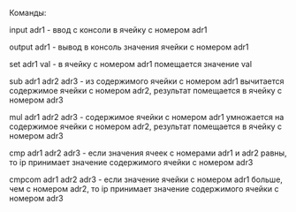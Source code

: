 Команды:

input adr1  - ввод с консоли в ячейку с номером adr1

output adr1 - вывод в консоль значения ячейки с номером adr1

set adr1 val - в ячейку с номером adr1 помещается значение val

sub adr1 adr2 adr3 - из содержимого ячейки с номером adr1 вычитается содержимое ячейки с номером adr2, результат помещается в ячейку с номером adr3

mul adr1 adr2 adr3 - содержимое ячейки с номером adr1 умножается на содержимое ячейки с номером adr2, результат помещается в ячейку с номером adr3

cmp adr1 adr2 adr3 - если значения ячеек с номерами adr1 и adr2 равны, то ip принимает значение содержимого ячейки с номером adr3

cmpcom adr1 adr2 adr3 - если значение ячейки с номером adr1 больше, чем с номером adr2, то ip принимает значение содержимого ячейки с номером adr3
